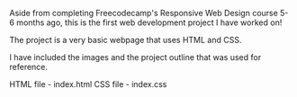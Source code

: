 Aside from completing Freecodecamp's Responsive Web Design course 5-6 months ago, this is the first web development project I have worked on!  

The project is a very basic webpage that uses HTML and CSS.

I have included the images and the project outline that was used for reference.

HTML file - index.html
CSS file - index.css
